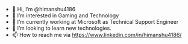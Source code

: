 - 👋 Hi, I’m @himanshu4186
- 👀 I’m interested in Gaming and Technology
- 🌱 I’m currently working at Microsoft as Technical Support Engineer
- 💞️ I’m looking to learn new technologies.
- 📫 How to reach me via https://www.linkedin.com/in/himanshu4186/
